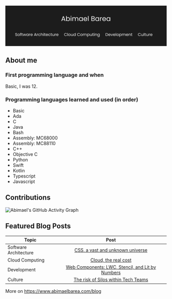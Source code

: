 ![Header](main.png)

## About me

### First programming language and when 
Basic, I was 12. 

### Programming languages learned and used (in order)

- Basic
- Ada
- C
- Java
- Bash
- Assembly: MC68000
- Assembly: MC88110
- C++
- Objective C
- Python
- Swift
- Kotlin
- Typescript
- Javascript

## Contributions

![Abimael's GitHub Activity Graph](https://github-readme-activity-graph.vercel.app/graph?username=abimaelbarea&theme=github-compact)

## Featured Blog Posts

| Topic | Post |
|---- | :----: |
| Software Architecture |[CSS, a vast and unknown universe](https://www.abimaelbarea.com/blog/css) |
| Cloud Computing | [Cloud, the real cost](https://www.abimaelbarea.com/blog/cloud-cost)  |
| Development | [Web Components: LWC, Stencil, and Lit by Numbers](https://medium.com/front-end-weekly/web-components-lwc-stencil-and-lit-by-numbers-b158efcf82f7) |
| Culture | [The risk of Silos within Tech Teams](https://www.abimaelbarea.com/blog/tech-silos) |

More on https://www.abimaelbarea.com/blog
